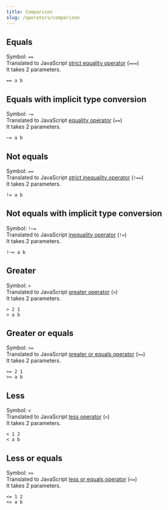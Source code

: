 ```yaml
---
title: Comparison
slug: /operators/comparison
---
```


## Equals

Symbol: `==` <br/>
Translated to JavaScript [strict equality  operator](https://developer.mozilla.org/en-US/docs/Web/JavaScript/Reference/Operators/Strict_equality) (`===`) <br/>
It takes 2 parameters.

```
== a b
```

## Equals with implicit type conversion 

Symbol: `~=` <br/>
Translated to JavaScript [equality  operator](https://developer.mozilla.org/en-US/docs/Web/JavaScript/Reference/Operators/Equality) (`==`) <br/>
It takes 2 parameters.

```
~= a b
```

## Not equals

Symbol: `==` <br/>
Translated to JavaScript [strict inequality  operator](https://developer.mozilla.org/en-US/docs/Web/JavaScript/Reference/Operators/Strict_inequality) (`!==`) <br/>
It takes 2 parameters.

```
!= a b
```

## Not equals with implicit type conversion 

Symbol: `!~=` <br/>
Translated to JavaScript [inequality  operator](https://developer.mozilla.org/en-US/docs/Web/JavaScript/Reference/Operators/Inequality) (`!=`) <br/>
It takes 2 parameters.

```
!~= a b
```

## Greater

Symbol: `>` <br/>
Translated to JavaScript [greater  operator](https://developer.mozilla.org/en-US/docs/Web/JavaScript/Reference/Operators/Greater_than) (`>`) <br/>
It takes 2 parameters.

```
> 2 1
> a b
```

## Greater or equals

Symbol: `>=` <br/>
Translated to JavaScript [greater or equals operator](https://developer.mozilla.org/en-US/docs/Web/JavaScript/Reference/Operators/Greater_than_or_equal) (`>=`) <br/>
It takes 2 parameters.

```
>= 2 1
>= a b
```

## Less

Symbol: `<` <br/>
Translated to JavaScript [less  operator](https://developer.mozilla.org/en-US/docs/Web/JavaScript/Reference/Operators/Less_than) (`<`) <br/>
It takes 2 parameters.

```
< 1 2
< a b
```

## Less or equals

Symbol: `<=` <br/>
Translated to JavaScript [less or equals operator](https://developer.mozilla.org/en-US/docs/Web/JavaScript/Reference/Operators/Less_than_or_equal) (`<=`) <br/>
It takes 2 parameters.

```
<= 1 2
<= a b
```